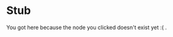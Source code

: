 # Stub

You got here because the node you clicked doesn't exist yet :( .

[//begin]: # "Autogenerated link references for markdown compatibility"
[squire-attire]: .././bubbles/stub "squire-attire"
[wayward]: .././bubbles/stub "wayward"
[computation]: .././bubbles/stub "computation"
[primary-visual-cortex]: .././bubbles/stub "primary-visual-cortex"
[text-libro-de-animales]: .././bubbles/stub "text-libro-de-animales"
[connectome]: .././bubbles/stub "connectome"
[text-i-have-no-mouth-and-i-must-scream]: .././bubbles/stub "text-i-have-no-mouth-and-i-must-scream"
[learn-from-the-machine]: .././bubbles/stub "learn-from-the-machine"
[intuitive-physics]: .././bubbles/stub "intuitive-physics"
[phosphenes]: .././bubbles/stub "phosphenes"
[burden-of-proof.md]: .././bubbles/stub "burden-of-proof.md"
[reverse-engineering-games]: .././bubbles/stub "reverse-engineering-games"
[perspective-reality]: .././bubbles/stub "perspective-reality"
[building-before-knowing]: .././bubbles/stub "building-before-knowing"
[imagine-24-balls]: .././bubbles/stub "imagine-24-balls"
[you-research-what-strikes-you-deeply]: .././bubbles/stub "you-research-what-strikes-you-deeply"
[inferotemporal-cortex]: .././bubbles/stub "inferotemporal-cortex"
[text-horizonte-de-sucesos]: .././bubbles/stub "text-horizonte-de-sucesos"
[video-the-paradox-of-rules-in-games-and-life]: .././bubbles/stub "video-the-paradox-of-rules-in-games-and-life"
[//end]: # "Autogenerated link references"

